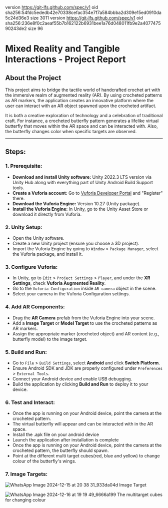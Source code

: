 version https://git-lfs.github.com/spec/v1
oid sha256:54fdc5ededb42e70338cefac354e7f7a584bbba2d309e15ed0910da5c24d36e3
size 3011
version https://git-lfs.github.com/spec/v1
oid sha256:236e8f0c2aeaf55b7b162122b6931bee1a76d048011fb9e2a407747590243de2
size 96
# Mixed Reality and Tangible Interactions - Project Report

## About the Project
This project aims to bridge the tactile world of handcrafted crochet art with the immersive realm of augmented reality (AR). By using crocheted patterns as AR markers, the application creates an innovative platform where the user can interact with an AR object spawned upon the crocheted artifact. 

It is both a creative exploration of technology and a celebration of traditional craft. For instance, a crocheted butterfly pattern generates a lifelike virtual butterfly that moves within the AR space and can be interacted with. Also, the butterfly changes color when specific targets are observed.

---

## Steps:

### 1. Prerequisite:
- **Download and install Unity software:** Unity 2022.3 LTS version via Unity Hub along with everything part of Unity Android Build Support tools.
- **Create a Vuforia account:** Go to [Vuforia Developer Portal](https://developer.vuforia.com/home) and "Register" there.
- **Download the Vuforia Engine:** Version 10.27 (Unity package).
- **Install the Vuforia Engine:** In Unity, go to the Unity Asset Store or download it directly from Vuforia.

### 2. Unity Setup:
- Open the Unity software.
- Create a new Unity project (ensure you choose a 3D project).
- Import the Vuforia Engine by going to `Window` > `Package Manager`, select the Vuforia package, and install it.

### 3. Configure Vuforia:
- In Unity, go to `Edit` > `Project Settings` > `Player`, and under the **XR Settings**, check **Vuforia Augmented Reality**.
- Go to the `Vuforia Configuration` inside `AR camera` object in the scene.
- Select your camera in the Vuforia Configuration settings.

### 4. Add AR Components:
- Drag the **AR Camera** prefab from the Vuforia Engine into your scene.
- Add a **Image Target** or **Model Target** to use the crocheted patterns as AR markers.
- Assign the appropriate marker (crocheted object) and AR content (e.g., butterfly model) to the image target.

### 5. Build and Run:
- Go to `File` > `Build Settings`, select **Android** and click **Switch Platform**.
- Ensure Android SDK and JDK are properly configured under `Preferences` > `External Tools`.
- Connect your Android device and enable USB debugging.
- Build the application by clicking **Build and Run** to deploy it to your device.

### 6. Test and Interact:
- Once the app is running on your Android device, point the camera at the crocheted pattern.
- The virtual butterfly will appear and can be interacted with in the AR space.
- Install the .apk file on your android device
- Launch the application after installation is complete
- Once the app is running on your Android device, point the camera at the crocheted pattern, the butterfly should spawn.
- Point at the different multi target cubes(red, blue and yellow) to change colour of the butterfly's wings.
### 7. Image Targets:
![WhatsApp Image 2024-12-15 at 20 38 31_933da04d](https://github.com/user-attachments/assets/28826c0a-d5fa-4410-a018-6c84315a4bb9)
Image Target

![WhatsApp Image 2024-12-16 at 19 19 49_6666a199](https://github.com/user-attachments/assets/01fb0146-3d0b-4452-99a9-e69d5fd67db3)
The multitarget cubes for changing colour
